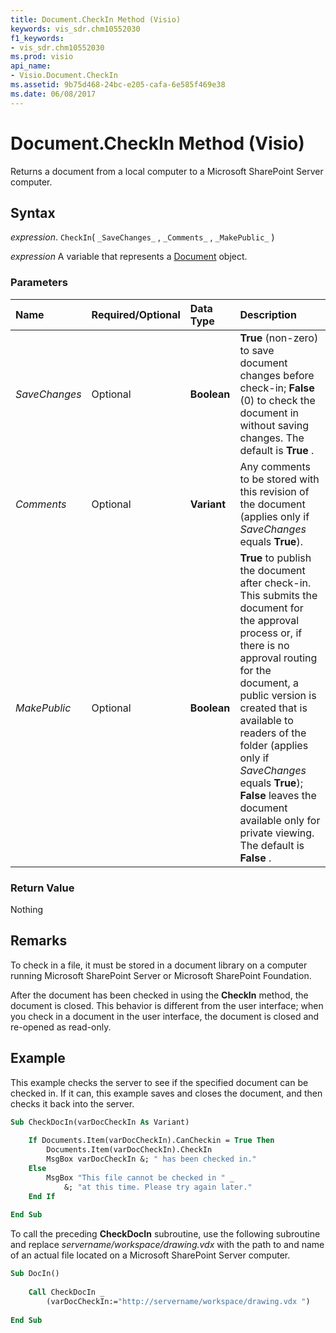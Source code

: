 ```yaml
---
title: Document.CheckIn Method (Visio)
keywords: vis_sdr.chm10552030
f1_keywords:
- vis_sdr.chm10552030
ms.prod: visio
api_name:
- Visio.Document.CheckIn
ms.assetid: 9b75d468-24bc-e205-cafa-6e585f469e38
ms.date: 06/08/2017
---
```



# Document.CheckIn Method (Visio)

Returns a document from a local computer to a Microsoft SharePoint Server computer.


## Syntax

 _expression_. `CheckIn`( `_SaveChanges_` , `_Comments_` , `_MakePublic_` )

 _expression_ A variable that represents a [Document](./Visio.Document.md) object.


### Parameters



|**Name**|**Required/Optional**|**Data Type**|**Description**|
|:-----|:-----|:-----|:-----|
| _SaveChanges_|Optional| **Boolean**| **True** (non-zero) to save document changes before check-in; **False** (0) to check the document in without saving changes. The default is **True** .|
| _Comments_|Optional| **Variant**|Any comments to be stored with this revision of the document (applies only if  _SaveChanges_ equals **True**).|
| _MakePublic_|Optional| **Boolean**| **True** to publish the document after check-in. This submits the document for the approval process or, if there is no approval routing for the document, a public version is created that is available to readers of the folder (applies only if _SaveChanges_ equals **True**); **False** leaves the document available only for private viewing. The default is **False** .|

### Return Value

Nothing


## Remarks

To check in a file, it must be stored in a document library on a computer running Microsoft SharePoint Server or Microsoft SharePoint Foundation.

After the document has been checked in using the  **CheckIn** method, the document is closed. This behavior is different from the user interface; when you check in a document in the user interface, the document is closed and re-opened as read-only.


## Example

This example checks the server to see if the specified document can be checked in. If it can, this example saves and closes the document, and then checks it back into the server.


```vb
Sub CheckDocIn(varDocCheckIn As Variant) 
  
    If Documents.Item(varDocCheckIn).CanCheckin = True Then  
        Documents.Item(varDocCheckIn).CheckIn  
        MsgBox varDocCheckIn &; " has been checked in."  
    Else  
        MsgBox "This file cannot be checked in " _  
            &; "at this time. Please try again later."  
    End If   
  
End Sub
```

To call the preceding  **CheckDocIn** subroutine, use the following subroutine and replace _servername/workspace/drawing.vdx_ with the path to and name of an actual file located on a Microsoft SharePoint Server computer.




```vb
Sub DocIn()  
 
    Call CheckDocIn _  
        (varDocCheckIn:="http://servername/workspace/drawing.vdx ") 
  
End Sub
```


